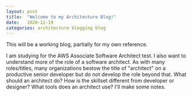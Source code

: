 ```yaml
---
layout: post
title:  "Welcome to my Architecture Blog!"
date:   2020-12-19
categories: architecture blogging blog
---
```


This will be a working blog, partially for my own reference.

I am studying for the AWS Associate Software Architect test. I also want to 
understand more of the role of a software architect. As with many roles/titles,
many organizations bestow the title of "architect" on a productive senior developer but do not develop the role beyond that. 
What should an architect do? How is the
skillset different from developer or designer? What tools does an architect use?
I'll make some notes.